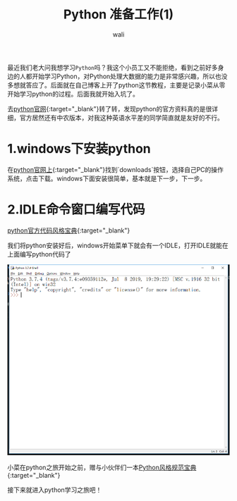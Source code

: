 ﻿---
layout: post
title: Python 准备工作(1)  #标题
tagline: python3.7 入门教程
category: python      #分类
author: wali    #作者
tag: Python     #标签
ghurl:        #github url
ghurl_zip:   #github zip下载
comments: true

post_nav: ["1.windows下安装python","2.IDLE命令窗口编写代码"]
group_tag: python3.7 入门教程
---

最近我们老大问我想学习`Python`吗？我这个小员工又不能拒绝，看到之前好多身边的人都开始学习Python，对Python处理大数据的能力是非常感兴趣，所以也没多想就答应了。后面就在自己博客上开了python这节教程，主要是记录小菜从零开始学习python的过程。后面我就开始入坑了。

去[python官网](https://www.python.org/ "https://www.python.org/"){:target="_blank"}转了转，发现python的官方资料真的是很详细，官方居然还有中农版本，对我这种英语水平差的同学简直就是友好的不行。

# 1.windows下安装python

在[python官网上](https://www.python.org/ "https://www.python.org/"){:target="_blank"}找到`downloads`按钮，选择自己PC的操作系统，点击下载。windows下面安装很简单，基本就是下一步，下一步。

# 2.IDLE命令窗口编写代码

[python官方代码风格宝典](https://www.python.org/dev/peps/pep-0008/ "https://www.python.org/dev/peps/pep-0008/"){:target="_blank"}

我们将python安装好后，windows开始菜单下就会有一个IDLE，打开IDLE就能在上面编写python代码了

![ssl](https://raw.githubusercontent.com/walidream/waliblog/gh-pages/static/image/python/python_1.png)

小菜在python之旅开始之前，赠与小伙伴们一本[Python风格规范宝典](https://zh-google-styleguide.readthedocs.io/en/latest/google-python-styleguide/python_style_rules/ "https://zh-google-styleguide.readthedocs.io/en/latest/google-python-styleguide/python_style_rules/"){:target="_blank"}

接下来就进入python学习之旅吧！






















